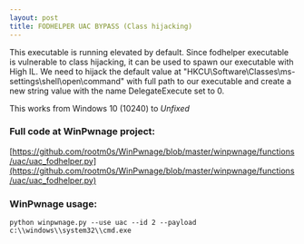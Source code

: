 ```yaml
---
layout: post
title: FODHELPER UAC BYPASS (Class hijacking)
---
```


This executable is running elevated by default. Since fodhelper executable is vulnerable to
class hijacking, it can be used to spawn our executable with High IL. We need to hijack the default
value at "HKCU\Software\Classes\ms-settings\shell\open\command" with full path to our executable and create a new string value with the name DelegateExecute set to 0.

This works from Windows 10 (10240) to *Unfixed*

### Full code at WinPwnage project:
[https://github.com/rootm0s/WinPwnage/blob/master/winpwnage/functions/uac/uac_fodhelper.py](https://github.com/rootm0s/WinPwnage/blob/master/winpwnage/functions/uac/uac_fodhelper.py)

### WinPwnage usage:
`python winpwnage.py --use uac --id 2 --payload c:\\windows\\system32\\cmd.exe`
